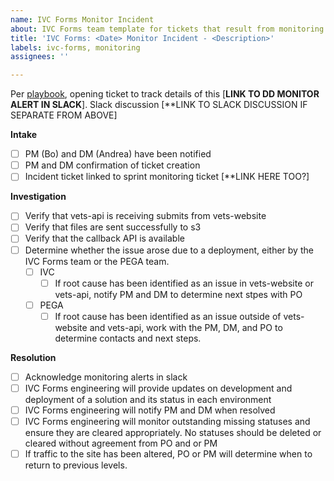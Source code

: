 ```yaml
---
name: IVC Forms Monitor Incident
about: IVC Forms team template for tickets that result from monitoring
title: 'IVC Forms: <Date> Monitor Incident - <Description>'
labels: ivc-forms, monitoring
assignees: ''

---
```


Per [playbook](https://github.com/department-of-veterans-affairs/va.gov-team/blob/master/products/health-care/champva/team/ivc-forms-monitoring-playbook.md), opening ticket to track details of this [**LINK TO DD MONITOR ALERT IN SLACK**].
Slack discussion [**LINK TO SLACK DISCUSSION IF SEPARATE FROM ABOVE]


**Intake**
- [ ] PM (Bo) and DM (Andrea) have been notified
- [ ] PM and DM confirmation of ticket creation
- [ ] Incident ticket linked to sprint monitoring ticket [**LINK HERE TOO?]

**Investigation**
- [ ] Verify that vets-api is receiving submits from vets-website
- [ ] Verify that files are sent successfully to s3
- [ ] Verify that the callback API is available
- [ ] Determine whether the issue arose due to a deployment, either by the IVC Forms team or the PEGA team.
  - [ ] IVC
    - [ ] If root cause has been identified as an issue in vets-website or vets-api, notify PM and DM to determine next stpes with PO
  - [ ] PEGA
    - [ ] If root cause has been identified as an issue outside of vets-website and vets-api, work with the PM, DM, and PO to determine contacts and next steps.

**Resolution**
- [ ] Acknowledge monitoring alerts in slack
- [ ] IVC Forms engineering will provide updates on development and deployment of a solution and its status in each environment
- [ ] IVC Forms engineering will notify PM and DM when resolved
- [ ] IVC Forms engineering will monitor outstanding missing statuses and ensure they are cleared appropriately. No statuses should be deleted or cleared without agreement from PO and or PM
- [ ] If traffic to the site has been altered, PO or PM will determine when to return to previous levels.
